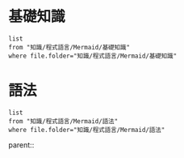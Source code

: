 # 基礎知識
```dataview
list
from "知識/程式語言/Mermaid/基礎知識"
where file.folder="知識/程式語言/Mermaid/基礎知識"
```
# 語法
```dataview
list
from "知識/程式語言/Mermaid/語法"
where file.folder="知識/程式語言/Mermaid/語法"
```
parent::